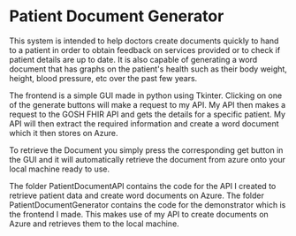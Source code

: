 # Patient Document Generator

This system is intended to help doctors create documents quickly to hand to a patient in order to obtain feedback on services provided or to check if patient details are up to date. It is also capable of generating a word document that has graphs on the patient's health such as their body weight, height, blood pressure, etc over the past few years.

The frontend is a simple GUI made in python using Tkinter. Clicking on one of the generate buttons will make a request to my API. My API then makes a request to the GOSH FHIR API and gets the details for a specific patient. My API will then extract the required information and create a word document which it then stores on Azure.

To retrieve the Document you simply press the corresponding get button in the GUI and it will automatically retrieve the document from azure onto your local machine ready to use.

The folder PatientDocumentAPI contains the code for the API I created to retrieve patient data and create word documents on Azure.
The folder PatientDocumentGenerator contains the code for the demonstrator which is the frontend I made. This makes use of my API to create documents on Azure and retrieves them to the local machine.